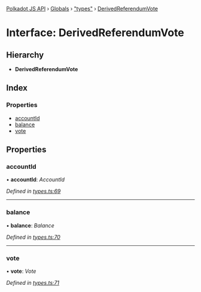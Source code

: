 [Polkadot JS API](../README.md) › [Globals](../globals.md) › ["types"](../modules/_types_.md) › [DerivedReferendumVote](_types_.derivedreferendumvote.md)

# Interface: DerivedReferendumVote

## Hierarchy

* **DerivedReferendumVote**

## Index

### Properties

* [accountId](_types_.derivedreferendumvote.md#accountid)
* [balance](_types_.derivedreferendumvote.md#balance)
* [vote](_types_.derivedreferendumvote.md#vote)

## Properties

###  accountId

• **accountId**: *AccountId*

*Defined in [types.ts:69](https://github.com/polkadot-js/api/blob/8cab499a83/packages/api-derive/src/types.ts#L69)*

___

###  balance

• **balance**: *Balance*

*Defined in [types.ts:70](https://github.com/polkadot-js/api/blob/8cab499a83/packages/api-derive/src/types.ts#L70)*

___

###  vote

• **vote**: *Vote*

*Defined in [types.ts:71](https://github.com/polkadot-js/api/blob/8cab499a83/packages/api-derive/src/types.ts#L71)*

